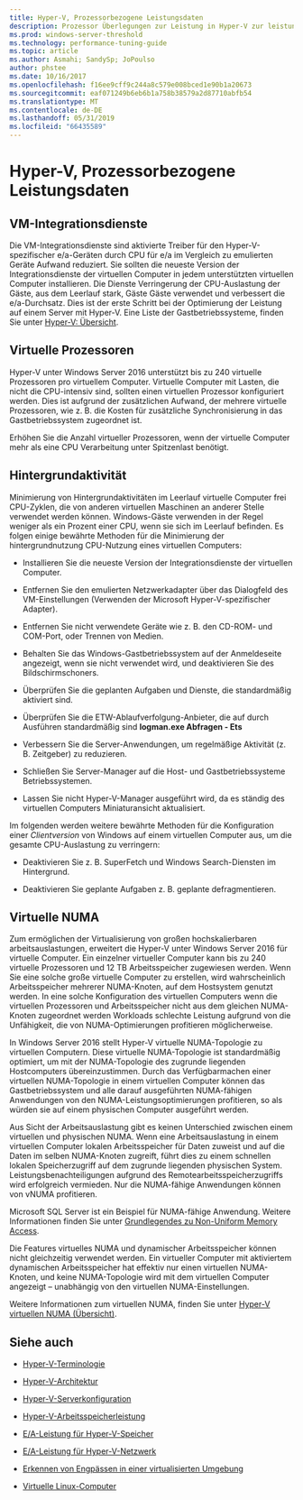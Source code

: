 ```yaml
---
title: Hyper-V, Prozessorbezogene Leistungsdaten
description: Prozessor Überlegungen zur Leistung in Hyper-V zur leistungsoptimierung
ms.prod: windows-server-threshold
ms.technology: performance-tuning-guide
ms.topic: article
ms.author: Asmahi; SandySp; JoPoulso
author: phstee
ms.date: 10/16/2017
ms.openlocfilehash: f16ee9cff9c244a8c579e008bced1e90b1a20673
ms.sourcegitcommit: eaf071249b6eb6b1a758b38579a2d87710abfb54
ms.translationtype: MT
ms.contentlocale: de-DE
ms.lasthandoff: 05/31/2019
ms.locfileid: "66435589"
---
```

# <a name="hyper-v-processor-performance"></a>Hyper-V, Prozessorbezogene Leistungsdaten


## <a name="virtual-machine-integration-services"></a>VM-Integrationsdienste

Die VM-Integrationsdienste sind aktivierte Treiber für den Hyper-V-spezifischer e/a-Geräten durch CPU für e/a im Vergleich zu emulierten Geräte Aufwand reduziert. Sie sollten die neueste Version der Integrationsdienste der virtuellen Computer in jedem unterstützten virtuellen Computer installieren. Die Dienste Verringerung der CPU-Auslastung der Gäste, aus dem Leerlauf stark, Gäste Gäste verwendet und verbessert die e/a-Durchsatz. Dies ist der erste Schritt bei der Optimierung der Leistung auf einem Server mit Hyper-V. Eine Liste der Gastbetriebssysteme, finden Sie unter [Hyper-V: Übersicht](https://technet.microsoft.com/library/hh831531.aspx).

## <a name="virtual-processors"></a>Virtuelle Prozessoren

Hyper-V unter Windows Server 2016 unterstützt bis zu 240 virtuelle Prozessoren pro virtuellem Computer. Virtuelle Computer mit Lasten, die nicht die CPU-intensiv sind, sollten einen virtuellen Prozessor konfiguriert werden. Dies ist aufgrund der zusätzlichen Aufwand, der mehrere virtuelle Prozessoren, wie z. B. die Kosten für zusätzliche Synchronisierung in das Gastbetriebssystem zugeordnet ist.

Erhöhen Sie die Anzahl virtueller Prozessoren, wenn der virtuelle Computer mehr als eine CPU Verarbeitung unter Spitzenlast benötigt.

## <a name="background-activity"></a>Hintergrundaktivität

Minimierung von Hintergrundaktivitäten im Leerlauf virtuelle Computer frei CPU-Zyklen, die von anderen virtuellen Maschinen an anderer Stelle verwendet werden können. Windows-Gäste verwenden in der Regel weniger als ein Prozent einer CPU, wenn sie sich im Leerlauf befinden. Es folgen einige bewährte Methoden für die Minimierung der hintergrundnutzung CPU-Nutzung eines virtuellen Computers:

-   Installieren Sie die neueste Version der Integrationsdienste der virtuellen Computer.

-   Entfernen Sie den emulierten Netzwerkadapter über das Dialogfeld des VM-Einstellungen (Verwenden der Microsoft Hyper-V-spezifischer Adapter).

-   Entfernen Sie nicht verwendete Geräte wie z. B. den CD-ROM- und COM-Port, oder Trennen von Medien.

-   Behalten Sie das Windows-Gastbetriebssystem auf der Anmeldeseite angezeigt, wenn sie nicht verwendet wird, und deaktivieren Sie des Bildschirmschoners.

-   Überprüfen Sie die geplanten Aufgaben und Dienste, die standardmäßig aktiviert sind.

-   Überprüfen Sie die ETW-Ablaufverfolgung-Anbieter, die auf durch Ausführen standardmäßig sind **logman.exe Abfragen - Ets**

-   Verbessern Sie die Server-Anwendungen, um regelmäßige Aktivität (z. B. Zeitgeber) zu reduzieren.

-   Schließen Sie Server-Manager auf die Host- und Gastbetriebssysteme Betriebssystemen.

-   Lassen Sie nicht Hyper-V-Manager ausgeführt wird, da es ständig des virtuellen Computers Miniaturansicht aktualisiert.

Im folgenden werden weitere bewährte Methoden für die Konfiguration einer *Clientversion* von Windows auf einem virtuellen Computer aus, um die gesamte CPU-Auslastung zu verringern:

-   Deaktivieren Sie z. B. SuperFetch und Windows Search-Diensten im Hintergrund.

-   Deaktivieren Sie geplante Aufgaben z. B. geplante defragmentieren.

## <a name="virtual-numa"></a>Virtuelle NUMA

Zum ermöglichen der Virtualisierung von großen hochskalierbaren arbeitsauslastungen, erweitert die Hyper-V unter Windows Server 2016 für virtuelle Computer. Ein einzelner virtueller Computer kann bis zu 240 virtuelle Prozessoren und 12 TB Arbeitsspeicher zugewiesen werden. Wenn Sie eine solche große virtuelle Computer zu erstellen, wird wahrscheinlich Arbeitsspeicher mehrerer NUMA-Knoten, auf dem Hostsystem genutzt werden. In eine solche Konfiguration des virtuellen Computers wenn die virtuellen Prozessoren und Arbeitsspeicher nicht aus dem gleichen NUMA-Knoten zugeordnet werden Workloads schlechte Leistung aufgrund von die Unfähigkeit, die von NUMA-Optimierungen profitieren möglicherweise.

In Windows Server 2016 stellt Hyper-V virtuelle NUMA-Topologie zu virtuellen Computern. Diese virtuelle NUMA-Topologie ist standardmäßig optimiert, um mit der NUMA-Topologie des zugrunde liegenden Hostcomputers übereinzustimmen. Durch das Verfügbarmachen einer virtuellen NUMA-Topologie in einem virtuellen Computer können das Gastbetriebssystem und alle darauf ausgeführten NUMA-fähigen Anwendungen von den NUMA-Leistungsoptimierungen profitieren, so als würden sie auf einem physischen Computer ausgeführt werden.

Aus Sicht der Arbeitsauslastung gibt es keinen Unterschied zwischen einem virtuellen und physischen NUMA. Wenn eine Arbeitsauslastung in einem virtuellen Computer lokalen Arbeitsspeicher für Daten zuweist und auf die Daten im selben NUMA-Knoten zugreift, führt dies zu einem schnellen lokalen Speicherzugriff auf dem zugrunde liegenden physischen System. Leistungsbenachteiligungen aufgrund des Remotearbeitsspeicherzugriffs wird erfolgreich vermieden. Nur die NUMA-fähige Anwendungen können von vNUMA profitieren.

Microsoft SQL Server ist ein Beispiel für NUMA-fähige Anwendung. Weitere Informationen finden Sie unter [Grundlegendes zu Non-Uniform Memory Access](https://technet.microsoft.com/library/ms178144.aspx).

Die Features virtuelles NUMA und dynamischer Arbeitsspeicher können nicht gleichzeitig verwendet werden. Ein virtueller Computer mit aktiviertem dynamischen Arbeitsspeicher hat effektiv nur einen virtuellen NUMA-Knoten, und keine NUMA-Topologie wird mit dem virtuellen Computer angezeigt – unabhängig von den virtuellen NUMA-Einstellungen.

Weitere Informationen zum virtuellen NUMA, finden Sie unter [Hyper-V virtuellen NUMA (Übersicht)](https://technet.microsoft.com/library/dn282282.aspx).

## <a name="see-also"></a>Siehe auch

-   [Hyper-V-Terminologie](terminology.md)

-   [Hyper-V-Architektur](architecture.md)

-   [Hyper-V-Serverkonfiguration](configuration.md)

-   [Hyper-V-Arbeitsspeicherleistung](memory-performance.md)

-   [E/A-Leistung für Hyper-V-Speicher](storage-io-performance.md)

-   [E/A-Leistung für Hyper-V-Netzwerk](network-io-performance.md)

-   [Erkennen von Engpässen in einer virtualisierten Umgebung](detecting-virtualized-environment-bottlenecks.md)

-   [Virtuelle Linux-Computer](linux-virtual-machine-considerations.md)
